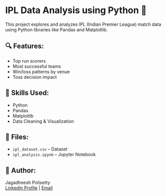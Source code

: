 # IPL Data Analysis using Python 🏏

This project explores and analyzes IPL (Indian Premier League) match data using Python libraries like Pandas and Matplotlib.

## 🔍 Features:
- Top run scorers
- Most successful teams
- Win/loss patterns by venue
- Toss decision impact

## 🧠 Skills Used:
- Python
- Pandas
- Matplotlib
- Data Cleaning & Visualization

## 📁 Files:
- `ipl_dataset.csv` – Dataset
- `ipl_analysis.ipynb` – Jupyter Notebook

## 👤 Author:
Jagadheesh Polisetty  
[LinkedIn Profile](https://www.linkedin.com/in/jagadheesh-polisetty-334442349) | [Email](mailto:polisettyjagadheesh@gmail.com)
